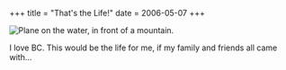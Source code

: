 +++
title = "That's the Life!"
date = 2006-05-07
+++

![Plane on the water, in front of a mountain.](/photos/ThatsTheLife.jpg)

I love BC. This would be the life for me, if my family and friends all came with...
